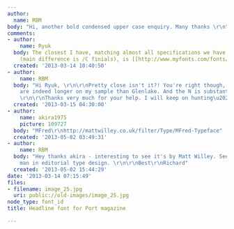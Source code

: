 ```yaml
---
author:
  name: RBM
body: "Hi, another bold condensed upper case enquiry. Many thanks \r\n"
comments:
- author:
    name: Ryuk
  body: The closest I have, matching almost all specifications we have with this sample
    (main difference is /C finials), is [[http://www.myfonts.com/fonts/filmotype/glenlake|Glenlake]].
  created: '2013-03-14 10:40:50'
- author:
    name: RBM
  body: "Hi Ryuk, \r\n\r\nPretty close isn't it?! You're right though, C and S terminals
    are indeed longer on my sample than Glenlake. And the N is substantially different.
    \r\n\r\nThanks very much for your help. I will keep on hunting\u2026\r\n"
  created: '2013-03-15 04:30:00'
- author:
    name: akira1975
    picture: 109727
  body: "MFred\r\nhttp://mattwilley.co.uk/filter/Type/MFred-Typeface"
  created: '2013-05-02 03:49:31'
- author:
    name: RBM
  body: "Hey thanks akira - interesting to see it's by Matt Willey. Seems to be the
    man in editorial type design. \r\n\r\nBest\r\nRichard"
  created: '2013-05-02 15:44:29'
date: '2013-03-14 07:15:49'
files:
- filename: image_25.jpg
  uri: public://old-images/image_25.jpg
node_type: font_id
title: Headline font for Port magazine

---
```

